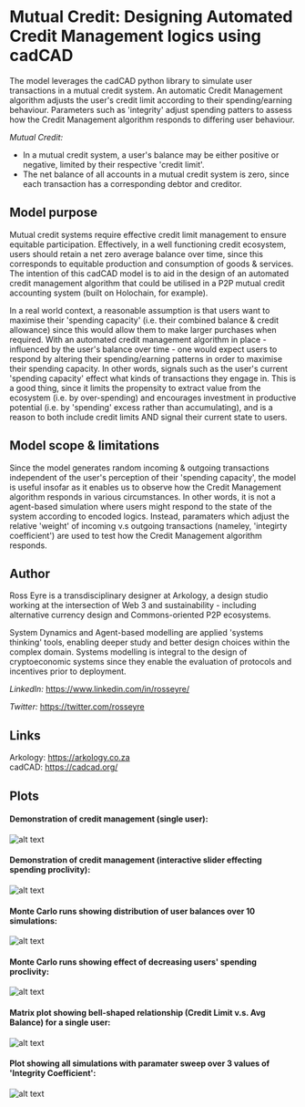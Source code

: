 # Mutual Credit: Designing Automated Credit Management logics using cadCAD

The model leverages the cadCAD python library to simulate user transactions in a mutual credit system. An automatic Credit Management algorithm adjusts the user's credit limit according to their spending/earning behaviour. Parameters such as 'integrity' adjust spending patters to assess how the Credit Management algorithm responds to differing user behaviour.

<i>Mutual Credit:</i> 
- In a mutual credit system, a user's balance may be either positive or negative, limited by their respective 'credit limit'. 
- The net balance of all accounts in a mutual credit system is zero, since each transaction has a corresponding debtor and creditor.

## Model purpose
Mutual credit systems require effective credit limit management to ensure equitable participation. Effectively, in a well functioning credit ecosystem, users should retain a net zero average balance over time, since this corresponds to equitable production and consumption of goods & services. The intention of this cadCAD model is to aid in the design of an automated credit management algorithm that could be utilised in a P2P mutual credit accounting system (built on Holochain, for example).
 
In a real world context, a reasonable assumption is that users want to maximise their 'spending capacity' (i.e. their combined balance & credit allowance) since this would allow them to make larger purchases when required. With an automated credit management algorithm in place - influenced by the user's balance over time - one would expect users to respond by altering their spending/earning patterns in order to maximise their spending capacity. In other words, signals such as the user's current 'spending capacity' effect what kinds of transactions they engage in. This is a good thing, since it limits the propensity to extract value from the ecosystem (i.e. by over-spending) and encourages investment in productive potential (i.e. by 'spending' excess rather than accumulating), and is a reason to both include credit limits AND signal their current state to users. 

## Model scope & limitations

Since the model generates random incoming & outgoing transactions independent of the user's perception of their 'spending capacity', the model is useful insofar as it enables us to observe how the Credit Management algorithm responds in various circumstances. In other words, it is not a agent-based simulation where users might respond to the state of the system according to encoded logics. Instead, paramaters which adjust the relative 'weight' of incoming v.s outgoing transactions (nameley, 'integirty coefficient') are used to test how the Credit Management algorithm responds.


## Author
Ross Eyre is a transdisciplinary designer at Arkology, a design studio working at the intersection of Web 3 and sustainability - including alternative currency design and Commons-oriented P2P ecosystems.

System Dynamics and Agent-based modelling are applied 'systems thinking' tools, enabling deeper study and better design choices within the complex domain. Systems modelling is integral to the design of cryptoeconomic systems since they enable the evaluation of protocols and incentives prior to deployment.

<i>LinkedIn:</i>
https://www.linkedin.com/in/rosseyre/

<i>Twitter:</i>
https://twitter.com/rosseyre

## Links
Arkology: https://arkology.co.za <br>
cadCAD: https://cadcad.org/ <br>

## Plots
 
#### Demonstration of credit management (single user):
![alt text](https://github.com/rosseyre/CURRENTS-Credit-Management---cadCAD/blob/main/Images/User%201%20-%20integ%201.png)

#### Demonstration of credit management (interactive slider effecting spending proclivity):
![alt text](https://github.com/rosseyre/CURRENTS-Credit-Management---cadCAD/blob/main/Images/User%203%20-%20Integ%201.2.png)

#### Monte Carlo runs showing distribution of user balances over 10 simulations:
![alt text](https://github.com/rosseyre/CURRENTS-Credit-Management---cadCAD/blob/main/Images/Monte%20Carlo%20Distribution%20(Integ%201).png)

#### Monte Carlo runs showing effect of decreasing users' spending proclivity:
![alt text](https://github.com/rosseyre/CURRENTS-Credit-Management---cadCAD/blob/main/Images/Monte%20Carlo%20Distribution%203.png)

#### Matrix plot showing bell-shaped relationship (Credit Limit v.s. Avg Balance) for a single user:
![alt text](https://github.com/rosseyre/CURRENTS-Credit-Management---cadCAD/blob/main/Images/Matrix%20plot%201.png)

#### Plot showing all simulations with paramater sweep over 3 values of 'Integrity Coefficient':
![alt text](https://github.com/rosseyre/CURRENTS-Credit-Management---cadCAD/blob/main/Images/All%20Runs.png)
